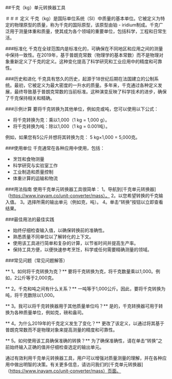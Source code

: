 ##千克（kg）单元转换器工具

＃＃＃ 定义
千克（kg）是国际单位系统（SI）中质量的基本单位。它被定义为特定的物理原型的质量，称为千克的国际原型，该原型由铂 -  iridium制成。千克广泛用于测量体重和质量，使其成为各个领域的重要单位，包括科学，工程和日常生活。

###标准化
千克在全球范围内是标准化的，可确保在不同地区和应用之间的测量中保持一致性。在2019年，基于普朗克常数（物理学的基本常数）而不是物理对象重新定义了千克的定义。这种变化提高了科学研究和工业应用中的精度和可靠性。

###历史和进化
千克具有悠久的历史，起源于18世纪后期在法国建立的公制系统。最初，它被定义为最大密度的一升水的质量。多年来，千克通过各种定义发展，最终导致基于普朗克常数的当前标准。这种演变反映了科学技术的进步，确保了千克保持相关和精确。

###示例计算
要将千克转换为其他单位，例如克或吨，您可以使用以下公式：
- 将千克转换为克：乘以1,000（1 kg = 1,000 g）。
- 将千克转换为吨：除以1,000（1 kg = 0.001吨）。

例如，如果您有5公斤并想将其转换为克：
5 kg×1,000 = 5,000克。

###使用单位
千克通常在各种应用中使用，包括：
- 烹饪和食物测量
- 科学研究与实验室工作
- 工业制造和质量控制
- 体重计算的运输和物流

###用法指南
使用千克单元转换器工具很简单：
1。导航到[千克单元转换器]（https://www.inayam.co/unit-converter/mass）。
2。以您希望转换的千克输入值。
3。选择所需的输出单元（例如克，吨）。
4。单击“转换”按钮以立即查看结果。

###最佳用法的最佳实践
- 始终仔细检查输入值，以确保转换前的准确性。
- 熟悉质量不同单位以了解转化的上下文。
- 使用该工具进行简单和复杂的计算，以节省时间并提高生产率。
- 保持工具方便，以便快速参考烹饪，科学或任何需要精确测量的领域。

###常见问题（常见问题解答）

** 1。如何将千克转换为克？**
要将千克转换为克，将千克数量乘以1,000。例如，2公斤等于2,000克。

** 2。千克和吨之间有什么关系？**
一吨等于1,000公斤。因此，要将千克转换为吨，将千克数除以1,000。

** 3。我可以将千克转换器用于其他质量单位吗？**
是的，千克转换器可用于转换为各种质量单位，例如克，磅和盎司。

** 4。为什么2019年的千克定义发生了变化？**
更改了该定义，以通过将其基于普朗克常数而不是物理对象来提高测量的精度和可靠性。

** 5。如何使用该工具确保准确的转换？**
为了确保准确性，请在单击“转换”之前始终输入正确的值并仔细检查选定的输出单元。

通过有效利用千克单元转换器工具，用户可以增强对质量测量的理解，并在各种应用中做出明智的决策。有关更多信息，请访问我们的[千克单元转换器]（https://www.inayam.co/unit-converter/mass）页面。